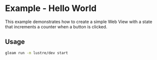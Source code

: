 # Example - Hello World

This example demonstrates how to create a simple Web View with a state that increments a counter when a button is clicked.

## Usage
```sh
gleam run -m lustre/dev start
```